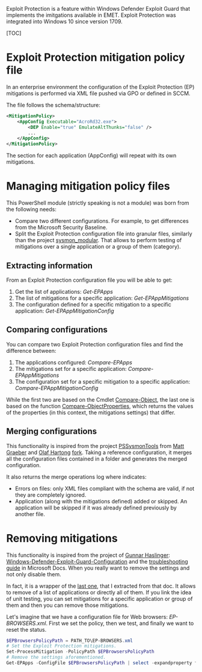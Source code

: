 Exploit Protection is a feature within Windows Defender Exploit Guard that implements the imitgations available in EMET. Exploit Protection was integrated into Windows 10 since version 1709. 

[TOC]

# Exploit Protection mitigation policy file
In an enterprise environment the configuration of the Exploit Protection (EP) mitigations is performed via XML file pushed via GPO or defined in SCCM.

The file follows the schema/structure:
```xml
<MitigationPolicy>
    <AppConfig Executable="AcroRd32.exe">
	    <DEP Enable="true" EmulateAltThunks="false" />
		...
	</AppConfig>
</MitigationPolicy>
```
The section for each application (AppConfig) will repeat with its own mitigations.

# Managing mitigation policy files
This PowerShell module (strictly speaking is not a module) was born from the following needs:
- Compare two different configurations. For example, to get differences from the Microsoft Security Baseline.
- Split the Exploit Protection configuration file into granular files, similarly than the project [sysmon_modular](olafhartong/sysmon-modular#). That allows to perform testing of mitigations over a single application or a group of them (category).


## Extracting information
From an Exploit Protection configuration file you will be able to get:
1. Get the list of applications: *Get-EPApps*
2. The list of mitigations for a specific application: *Get-EPAppMitigations*
3. The configuration defined for a specific mitigation to a specific application: *Get-EPAppMitigationConfig*

## Comparing configurations
You can compare two Exploit Protection configuration files and find the difference between:
1. The applications configured: *Compare-EPApps*
2. The mitigations set for a specific application: *Compare-EPAppMitigations*
3. The configuration set for a specific mitigation to a specific application: *Compare-EPAppMitigationConfig*

While the first two are based on the Cmdlet [Compare-Object](https://docs.microsoft.com/en-us/powershell/module/microsoft.powershell.utility/compare-object?view=powershell-6), the last one is based on the function [Compare-ObjectProperties](https://blogs.technet.microsoft.com/janesays/2017/04/25/compare-all-properties-of-two-objects-in-windows-powershell/), which returns the values of the properties (in this context, the mitigations settings) that differ.

## Merging configurations
This functionality is inspired from the project [PSSysmonTools](mattifestation/PSSysmonTools#) from [Matt Graeber](https://twitter.com/mattifestation
) and [Olaf Hartong](https://twitter.com/olafhartong) [fork](olafhartong/PSSysmonTools#). Taking a reference configuration, it merges all the configuration files contained in a folder and generates the merged configuration.

It also returns the merge operations log where indicates:
- Errors on files: only XML files compliant with the schema are valid, if not they are completely ignored.
- Application (along with the mitigations defined) added or skipped. An application will be skipped if it was already defined previously by another file.

# Removing mitigations
This functionality is inspired from the project of [Gunnar Haslinger](https://hitco.at/): [Windows-Defender-Exploit-Guard-Configuration](gunnarhaslinger/Windows-Defender-Exploit-Guard-Configuration#) and the [troubleshooting guide](MicrosoftDocs/windows-itpro-docs/blob/master/windows/security/threat-protection/windows-defender-exploit-guard/troubleshoot-exploit-protection-mitigations.md) in Microsoft Docs. When you really want to remove the settings and not only disable them.

In fact, it is a wrapper of the [last one](ProcessMitigations.ps1), that I extracted from that doc. It allows to remove of a list of applications or directly all of them. If you link the idea of unit testing, you can set mitigations for a specific application or group of them and then you can remove those mitigations. 

Let's imagine that we have a configuration file for Web browsers: *EP-BROWSERS.xml*. First we set the policy, then we test, and finally we want to reset the status.
```powershell
$EPBrowsersPolicyPath = PATH_TO\EP-BROWSERS.xml
# Set the Exploit Protection mitigations.
Set-ProcessMitigation -PolicyPath $EPBrowsersPolicyPath
# Remove the settings aforementioned.
Get-EPApps -ConfigFile $EPBrowsersPolicyPath | select -expandproperty fullname | Remove-EPAppMitigations
```